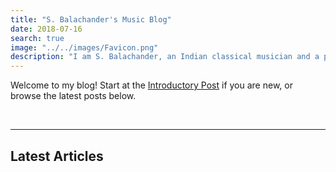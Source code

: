 ```yaml
---
title: "S. Balachander's Music Blog"
date: 2018-07-16
search: true
image: "../../images/Favicon.png"
description: "I am S. Balachander, an Indian classical musician and a performing artist of Chandraveena. As an Indian Classical musician, with a long association with music, I have had been privileged to have undertaken a journey with many interesting experiences and stories. Welcome to my blog - a collection of my ideas, thoughts and understanding about music, its origins, my teachers, my instruments and many more topics. Read on to find out more!"
---
```


Welcome to my blog! Start at the <a href="/blog/intro-to-blog/"><inline-button>Introductory Post</inline-button></a> if you are new, or browse the latest posts below.

<br>
<hr>

## Latest Articles

<blog-index></blog-index>
